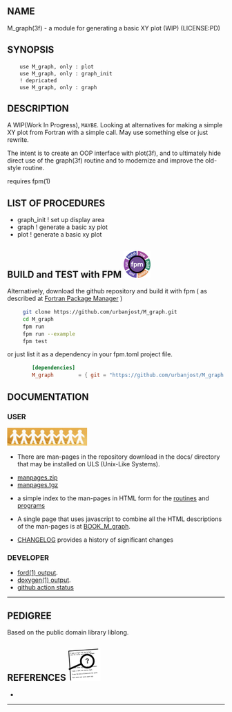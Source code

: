 ## NAME
   M_graph(3f) - a module for generating a basic XY plot (WIP)
   (LICENSE:PD)
## SYNOPSIS
```text
    use M_graph, only : plot
    use M_graph, only : graph_init
    ! depricated
    use M_graph, only : graph
```
## DESCRIPTION
   A WIP(Work In Progress), `MAYBE`. Looking at alternatives for
   making a simple XY plot from Fortran with a simple call. May
   use something else or just rewrite.

   The intent is to create an OOP interface with plot(3f), and to 
   ultimately hide direct use of the graph(3f) routine and to
   modernize and improve the old-style routine.

   requires fpm(1)

## LIST OF PROCEDURES
   + graph_init ! set up display area
   + graph      ! generate a basic xy plot
   + plot       ! generate a basic xy plot

<!--
## BUILDING THE MODULE USING make(1) ![gmake](docs/images/gnu.gif)
     git clone https://github.com/urbanjost/M_graph.git
     cd M_graph/src
     # change Makefile if not using one of the listed compilers
     
     # for gfortran
     make clean
     make F90=gfortran gfortran
     
     # for ifort
     make clean
     make F90=ifort ifort

     # for nvfortran
     make clean
     make F90=nvfortran nvfortran

This will compile the Fortran module and basic example
program that exercise the routine.
-->

## BUILD and TEST with FPM ![-](docs/images/fpm_logo.gif)

   Alternatively, download the github repository and build it with
   fpm ( as described at [Fortran Package Manager](https://github.com/fortran-lang/fpm) )

   ```bash
        git clone https://github.com/urbanjost/M_graph.git
        cd M_graph
        fpm run
        fpm run --example
        fpm test
   ```

   or just list it as a dependency in your fpm.toml project file.

```toml
        [dependencies]
        M_graph        = { git = "https://github.com/urbanjost/M_graph.git" }
```

## DOCUMENTATION

### USER
![manpages](docs/images/manpages.gif)
   - There are man-pages in the repository download in the docs/ directory
     that may be installed on ULS (Unix-Like Systems).

   + [manpages.zip](https://urbanjost.github.io/M_graph/manpages.zip)
   + [manpages.tgz](https://urbanjost.github.io/M_graph/manpages.tgz)

   - a simple index to the man-pages in HTML form for the
   [routines](https://urbanjost.github.io/M_graph/man3.html) 
   and [programs](https://urbanjost.github.io/M_graph/man1.html) 

   - A single page that uses javascript to combine all the HTML
     descriptions of the man-pages is at 
     [BOOK_M_graph](https://urbanjost.github.io/M_graph/BOOK_M_graph.html).

   - [CHANGELOG](docs/CHANGELOG.md) provides a history of significant changes

### DEVELOPER
   - [ford(1) output](https://urbanjost.github.io/M_graph/fpm-ford/index.html).
   - [doxygen(1) output](https://urbanjost.github.io/M_graph/doxygen_out/html/index.html).
   - [github action status](docs/STATUS.md) 
---
## PEDIGREE
 Based on the public domain library liblong.

## REFERENCES ![-](docs/images/ref.gif)

   * [](https://en.wikipedia.org/wiki/)
---
